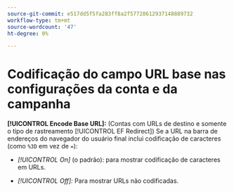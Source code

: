 ```yaml
---
source-git-commit: e517dd5f5fa283ff8a2f57728612937148889732
workflow-type: tm+mt
source-wordcount: '47'
ht-degree: 0%

---
```

# Codificação do campo URL base nas configurações da conta e da campanha

**[!UICONTROL Encode Base URL]:** (Contas com URLs de destino e somente o tipo de rastreamento [!UICONTROL EF Redirect]) Se a URL na barra de endereços do navegador do usuário final inclui codificação de caracteres (como `%3D` em vez de `=`):

* *[!UICONTROL On]* (o padrão): para mostrar codificação de caracteres em URLs.

* *[!UICONTROL Off]:* Para mostrar URLs não codificadas.
